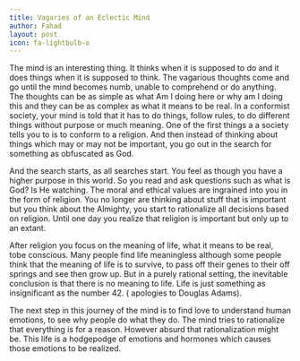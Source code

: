 ```yaml
---
title: Vagaries of an Eclectic Mind
author: Fahad
layout: post
icon: fa-lightbulb-o
---
```

The mind is an interesting thing. It thinks when it is supposed to do and it does things when it is supposed to think. The vagarious thoughts come and go until the mind becomes numb, unable to comprehend or do anything. The thoughts can be as simple as what Am I doing here or why am I doing this and they can be as complex as what it means to be real.
In a conformist society, your mind is told that it has to do things, follow rules, to do different things without purpose or much meaning. One of the first things a a society tells you to is to conform to a religion. And then instead of thinking about things which may or may not be important, you go out in the search for something as obfuscated as God.

And the search starts, as all searches start. You feel as though you have a higher purpose in this world. So you read and ask questions such as what is God? Is He watching. The moral and ethical values are ingrained into you in the form of religion. You no longer are thinking about stuff that is important but you think about the Almighty, you start to rationalize all decisions based on religion. Until one day you realize that religion is important but only up to an extant.

After religion you focus on the meaning of life, what it means to be real, tobe conscious. Many people find life meaningless although some people think that the meaning of life is to survive, to pass off their genes to their off springs and see then grow up. But in a purely rational setting, the inevitable conclusion is that there is no meaning to life. Life is just something as insignificant as the number 42. ( apologies to Douglas Adams).


The next step in this journey of the mind is to find love to understand human emotions, to see why people do what they do. The mind tries to rationalize that everything is for a reason. However absurd that rationalization might be. This life is a hodgepodge of emotions and hormones which causes those emotions to be realized.


